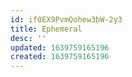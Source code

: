 ```yaml
---
id: if0EX9PvmQohew3bW-2y3
title: Ephemeral
desc: ''
updated: 1639759165196
created: 1639759165196
---
```



